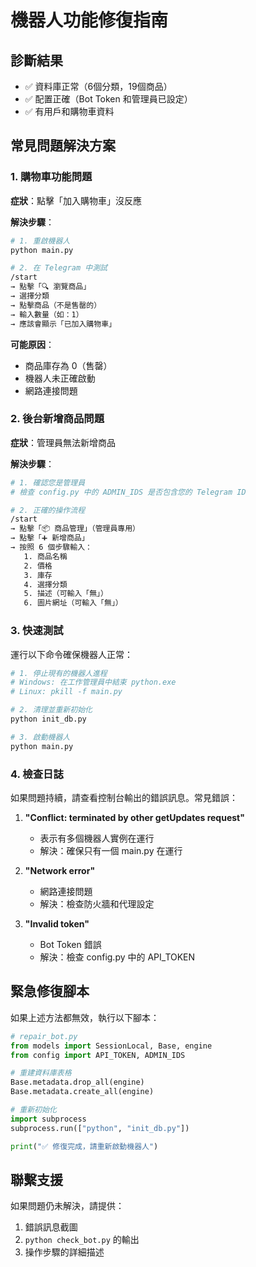 # 機器人功能修復指南

## 診斷結果
- ✅ 資料庫正常（6個分類，19個商品）
- ✅ 配置正確（Bot Token 和管理員已設定）
- ✅ 有用戶和購物車資料

## 常見問題解決方案

### 1. 購物車功能問題

**症狀**：點擊「加入購物車」沒反應

**解決步驟**：
```bash
# 1. 重啟機器人
python main.py

# 2. 在 Telegram 中測試
/start
→ 點擊「🔍 瀏覽商品」
→ 選擇分類
→ 點擊商品（不是售罄的）
→ 輸入數量（如：1）
→ 應該會顯示「已加入購物車」
```

**可能原因**：
- 商品庫存為 0（售罄）
- 機器人未正確啟動
- 網路連接問題

### 2. 後台新增商品問題

**症狀**：管理員無法新增商品

**解決步驟**：
```bash
# 1. 確認您是管理員
# 檢查 config.py 中的 ADMIN_IDS 是否包含您的 Telegram ID

# 2. 正確的操作流程
/start
→ 點擊「📦 商品管理」（管理員專用）
→ 點擊「➕ 新增商品」
→ 按照 6 個步驟輸入：
   1. 商品名稱
   2. 價格
   3. 庫存
   4. 選擇分類
   5. 描述（可輸入「無」）
   6. 圖片網址（可輸入「無」）
```

### 3. 快速測試

運行以下命令確保機器人正常：

```bash
# 1. 停止現有的機器人進程
# Windows: 在工作管理員中結束 python.exe
# Linux: pkill -f main.py

# 2. 清理並重新初始化
python init_db.py

# 3. 啟動機器人
python main.py
```

### 4. 檢查日誌

如果問題持續，請查看控制台輸出的錯誤訊息。常見錯誤：

1. **"Conflict: terminated by other getUpdates request"**
   - 表示有多個機器人實例在運行
   - 解決：確保只有一個 main.py 在運行

2. **"Network error"**
   - 網路連接問題
   - 解決：檢查防火牆和代理設定

3. **"Invalid token"**
   - Bot Token 錯誤
   - 解決：檢查 config.py 中的 API_TOKEN

## 緊急修復腳本

如果上述方法都無效，執行以下腳本：

```python
# repair_bot.py
from models import SessionLocal, Base, engine
from config import API_TOKEN, ADMIN_IDS

# 重建資料庫表格
Base.metadata.drop_all(engine)
Base.metadata.create_all(engine)

# 重新初始化
import subprocess
subprocess.run(["python", "init_db.py"])

print("✅ 修復完成，請重新啟動機器人")
```

## 聯繫支援

如果問題仍未解決，請提供：
1. 錯誤訊息截圖
2. `python check_bot.py` 的輸出
3. 操作步驟的詳細描述 